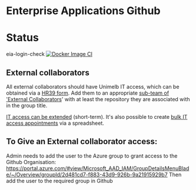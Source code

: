 # Enterprise Applications Github

# Status
eia-login-check
[![Docker Image CI](https://github.com/unimelb-enterprise-apps/eia-login-check/actions/workflows/deploy.yaml/badge.svg)](https://github.com/unimelb-enterprise-apps/eia-login-check/actions/workflows/deploy.yaml)

## External collaborators
All external collaborators should have Unimelb IT access, which can be obtained via a [HR39 form](https://unimelb.service-now.com/hr?id=it_access "HR39"). Add them to an appropriate [sub-team of 'External Collaborators](https://github.com/orgs/unimelb-enterprise-apps/teams/external-collaborators/teams "see External Collaborators team")' with at least the repository they are associated with in the group title.

[IT access can be extended](https://unimelb.service-now.com/sp?id=sc_cat_item&sys_id=6a34786e4f538e800ecb0bd11310c7be "Technical access extension") (short-term). It's also possible to create [bulk IT access appointments](https://unimelb.service-now.com/sp?id=kb_article&sys_id=96ea0c9b1bb9c690c56aa8aa274bcb97 "Knowledge base - Bulk IT Access Appointments") via a spreadsheet.

## To Give an External collaborator access:
Admin needs to add the user to the Azure group to grant access to the Github Organisation: https://portal.azure.com/#view/Microsoft_AAD_IAM/GroupDetailsMenuBlade/~/Overview/groupId/2d481cd7-f883-43d9-926b-9a21915929b7
Then add the user to the required group in Github
